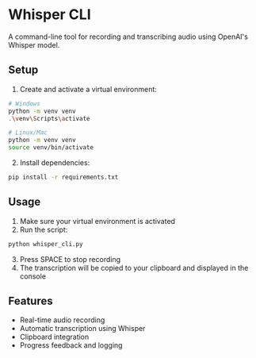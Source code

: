# Whisper CLI

A command-line tool for recording and transcribing audio using OpenAI's Whisper model.

## Setup

1. Create and activate a virtual environment:

```bash
# Windows
python -m venv venv
.\venv\Scripts\activate

# Linux/Mac
python -m venv venv
source venv/bin/activate
```

2. Install dependencies:
```bash
pip install -r requirements.txt
```

## Usage

1. Make sure your virtual environment is activated
2. Run the script:
```bash
python whisper_cli.py
```
3. Press SPACE to stop recording
4. The transcription will be copied to your clipboard and displayed in the console

## Features

- Real-time audio recording
- Automatic transcription using Whisper
- Clipboard integration
- Progress feedback and logging 